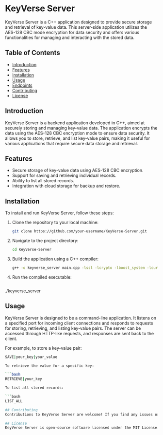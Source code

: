 # KeyVerse Server

KeyVerse Server is a C++ application designed to provide secure storage and retrieval of key-value data. This server-side application utilizes the AES-128 CBC mode encryption for data security and offers various functionalities for managing and interacting with the stored data.

## Table of Contents

- [Introduction](#introduction)
- [Features](#features)
- [Installation](#installation)
- [Usage](#usage)
- [Endpoints](#endpoints)
- [Contributing](#contributing)
- [License](#license)

## Introduction

KeyVerse Server is a backend application developed in C++, aimed at securely storing and managing key-value data. The application encrypts the data using the AES-128 CBC encryption mode to ensure data security. It allows you to store, retrieve, and list key-value pairs, making it useful for various applications that require secure data storage and retrieval.

## Features

- Secure storage of key-value data using AES-128 CBC encryption.
- Support for saving and retrieving individual records.
- Ability to list all stored records.
- Integration with cloud storage for backup and restore.

## Installation

To install and run KeyVerse Server, follow these steps:

1. Clone the repository to your local machine:

   ```bash
   git clone https://github.com/your-username/KeyVerse-Server.git

2. Navigate to the project directory:
   
   ```bash
   cd KeyVerse-Server

3. Build the application using a C++ compiler:
 
   ```bash
   g++ -o keyverse_server main.cpp -lssl -lcrypto -lboost_system -lcurl

4. Run the compiled executable:

   ```bash
 ./keyverse_server

## Usage

KeyVerse Server is designed to be a command-line application. It listens on a specified port for incoming client connections and responds to requests for storing, retrieving, and listing key-value pairs. The server can be accessed through HTTP-like requests, and responses are sent back to the client.

For example, to store a key-value pair:
   
 ```bash
SAVE|your_key|your_value

To retrieve the value for a specific key:

 ```bash
RETRIEVE|your_key

To list all stored records:

 ```bash
LIST_ALL

## Contributing
Contributions to KeyVerse Server are welcome! If you find any issues or have suggestions for improvements, feel free to submit a pull request or create an issue in the repository.

## License
KeyVerse Server is open-source software licensed under the MIT License. Feel free to use, modify, and distribute the software according to the terms of the license.


